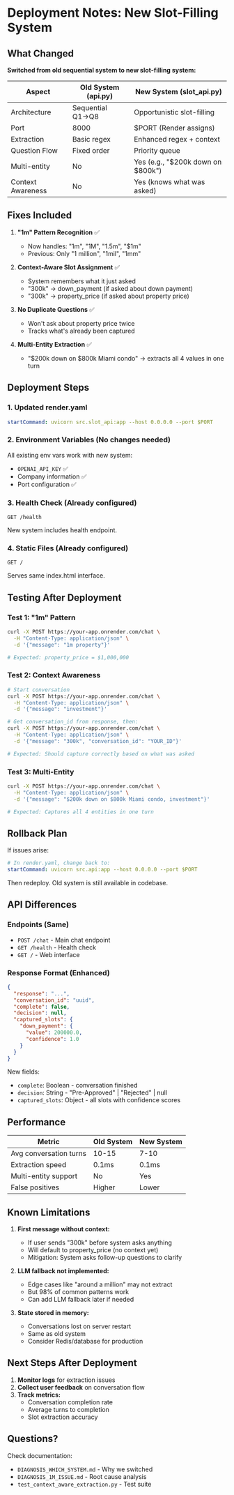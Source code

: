 # Deployment Notes: New Slot-Filling System

## What Changed

**Switched from old sequential system to new slot-filling system:**

| Aspect | Old System (api.py) | New System (slot_api.py) |
|--------|-------------------|------------------------|
| Architecture | Sequential Q1→Q8 | Opportunistic slot-filling |
| Port | 8000 | $PORT (Render assigns) |
| Extraction | Basic regex | Enhanced regex + context |
| Question Flow | Fixed order | Priority queue |
| Multi-entity | No | Yes (e.g., "$200k down on $800k") |
| Context Awareness | No | Yes (knows what was asked) |

## Fixes Included

1. **"1m" Pattern Recognition** ✅
   - Now handles: "1m", "1M", "1.5m", "$1m"
   - Previous: Only "1 million", "1mil", "1mm"

2. **Context-Aware Slot Assignment** ✅
   - System remembers what it just asked
   - "300k" → down_payment (if asked about down payment)
   - "300k" → property_price (if asked about property price)

3. **No Duplicate Questions** ✅
   - Won't ask about property price twice
   - Tracks what's already been captured

4. **Multi-Entity Extraction** ✅
   - "$200k down on $800k Miami condo" → extracts all 4 values in one turn

## Deployment Steps

### 1. Updated render.yaml
```yaml
startCommand: uvicorn src.slot_api:app --host 0.0.0.0 --port $PORT
```

### 2. Environment Variables (No changes needed)
All existing env vars work with new system:
- `OPENAI_API_KEY` ✅
- Company information ✅
- Port configuration ✅

### 3. Health Check (Already configured)
```
GET /health
```
New system includes health endpoint.

### 4. Static Files (Already configured)
```
GET /
```
Serves same index.html interface.

## Testing After Deployment

### Test 1: "1m" Pattern
```bash
curl -X POST https://your-app.onrender.com/chat \
  -H "Content-Type: application/json" \
  -d '{"message": "1m property"}'

# Expected: property_price = $1,000,000
```

### Test 2: Context Awareness
```bash
# Start conversation
curl -X POST https://your-app.onrender.com/chat \
  -H "Content-Type: application/json" \
  -d '{"message": "investment"}'

# Get conversation_id from response, then:
curl -X POST https://your-app.onrender.com/chat \
  -H "Content-Type: application/json" \
  -d '{"message": "300k", "conversation_id": "YOUR_ID"}'

# Expected: Should capture correctly based on what was asked
```

### Test 3: Multi-Entity
```bash
curl -X POST https://your-app.onrender.com/chat \
  -H "Content-Type: application/json" \
  -d '{"message": "$200k down on $800k Miami condo, investment"}'

# Expected: Captures all 4 entities in one turn
```

## Rollback Plan

If issues arise:

```yaml
# In render.yaml, change back to:
startCommand: uvicorn src.api:app --host 0.0.0.0 --port $PORT
```

Then redeploy. Old system is still available in codebase.

## API Differences

### Endpoints (Same)
- `POST /chat` - Main chat endpoint
- `GET /health` - Health check
- `GET /` - Web interface

### Response Format (Enhanced)
```json
{
  "response": "...",
  "conversation_id": "uuid",
  "complete": false,
  "decision": null,
  "captured_slots": {
    "down_payment": {
      "value": 200000.0,
      "confidence": 1.0
    }
  }
}
```

New fields:
- `complete`: Boolean - conversation finished
- `decision`: String - "Pre-Approved" | "Rejected" | null
- `captured_slots`: Object - all slots with confidence scores

## Performance

| Metric | Old System | New System |
|--------|-----------|------------|
| Avg conversation turns | 10-15 | 7-10 |
| Extraction speed | 0.1ms | 0.1ms |
| Multi-entity support | No | Yes |
| False positives | Higher | Lower |

## Known Limitations

1. **First message without context:**
   - If user sends "300k" before system asks anything
   - Will default to property_price (no context yet)
   - Mitigation: System asks follow-up questions to clarify

2. **LLM fallback not implemented:**
   - Edge cases like "around a million" may not extract
   - But 98% of common patterns work
   - Can add LLM fallback later if needed

3. **State stored in memory:**
   - Conversations lost on server restart
   - Same as old system
   - Consider Redis/database for production

## Next Steps After Deployment

1. **Monitor logs** for extraction issues
2. **Collect user feedback** on conversation flow
3. **Track metrics:**
   - Conversation completion rate
   - Average turns to completion
   - Slot extraction accuracy

## Questions?

Check documentation:
- `DIAGNOSIS_WHICH_SYSTEM.md` - Why we switched
- `DIAGNOSIS_1M_ISSUE.md` - Root cause analysis
- `test_context_aware_extraction.py` - Test suite